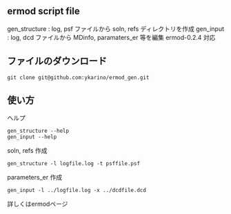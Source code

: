 ermod script file
-----------------

gen_structure : log, psf ファイルから soln, refs ディレクトリを作成
gen_input     : log, dcd ファイルから MDinfo, paramaters_er 等を編集
ermod-0.2.4 対応

ファイルのダウンロード
----------------------

    git clone git@github.com:ykarino/ermod_gen.git

使い方
------
ヘルプ

    gen_structure --help
	gen_input --help

soln, refs 作成

    gen_structure -l logfile.log -t psffile.psf

parameters_er 作成

    gen_input -l ../logfile.log -x ../dcdfile.dcd


詳しくはermodページ
